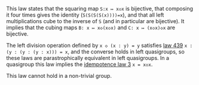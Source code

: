 This law states that the squaring map `S:x ↦ x◇x` is bijective, that composing it four times gives the identity (`S(S(S(S(x))))=x`), and that all left multiplications cube to the inverse of `S` (and in particular are bijective).  It implies that the cubing maps `B: x ↦ x◇(x◇x)` and `C: x ↦ (x◇x)◇x` are bijective.

The left division operation defined by `x ◇ (x : y) = y` satisfies [law 439](https://teorth.github.io/equational_theories/implications/?439) `x : (y : (y : (y : x))) = x`, and the converse holds in left quasigroups, so these laws are parastrophically equivalent in left quasigroups.  In a quasigroup this law implies the [idempotence law 3](https://teorth.github.io/equational_theories/implications/?3) `x = x◇x`.

This law cannot hold in a non-trivial group.
